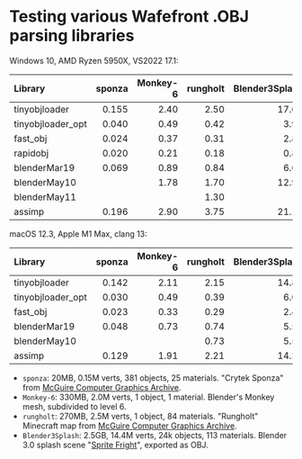 ﻿# Testing various Wafefront .OBJ parsing libraries

Windows 10, AMD Ryzen 5950X, VS2022 17.1:

| Library           |sponza |Monkey-6|rungholt|Blender3Splash|
| :---              |   ---:|    ---:|    ---:|          ---:|
| tinyobjloader     | 0.155 | 2.40   | 2.50   | 17.00        |
| tinyobjloader_opt | 0.040 | 0.49   | 0.42   |  3.98        |
| fast_obj          | 0.024 | 0.37   | 0.31   |  2.89        |
| rapidobj          | 0.020 | 0.21   | 0.18   |  0.88        |
| blenderMar19      | 0.069 | 0.89   | 0.84   |  6.63        |
| blenderMay10      |       | 1.78   | 1.70   | 12.97        |
| blenderMay11      |       |        | 1.30   |              |
| assimp            | 0.196 | 2.90   | 3.75   | 21.17        |

macOS 12.3, Apple M1 Max, clang 13:

| Library           |sponza |Monkey-6|rungholt|Blender3Splash|
| :---              |   ---:|    ---:|    ---:|          ---:|
| tinyobjloader     | 0.142 | 2.11   | 2.15   | 14.83        |
| tinyobjloader_opt | 0.030 | 0.49   | 0.39   |  6.06        |
| fast_obj          | 0.023 | 0.33   | 0.29   |  2.42        |
| blenderMar19      | 0.048 | 0.73   | 0.74   |  5.52        |
| blenderMay10      |       |        | 0.73   |  5.54        |
| assimp            | 0.129 | 1.91   | 2.21   | 14.27        |


* `sponza`: 20MB, 0.15M verts, 381 objects, 25 materials. "Crytek Sponza" from [McGuire Computer Graphics Archive](https://casual-effects.com/data/).
* `Monkey-6`: 330MB, 2.0M verts, 1 object, 1 material. Blender's Monkey mesh, subdivided to level 6.
* `rungholt`: 270MB, 2.5M verts, 1 object, 84 materials. "Rungholt" Minecraft map from [McGuire Computer Graphics Archive](https://casual-effects.com/data/).
* `Blender3Splash`: 2.5GB, 14.4M verts, 24k objects, 113 materials. Blender 3.0 splash scene "[Sprite Fright](https://cloud.blender.org/p/gallery/617933e9b7b35ce1e1c01066)", exported as OBJ.
